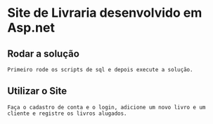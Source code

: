 # Site de Livraria desenvolvido em Asp.net

## Rodar a solução  
`Primeiro rode os scripts de sql e depois execute a solução.`

## Utilizar o Site  
`Faça o cadastro de conta e o login, adicione um novo livro e um cliente e registre os livros alugados.`
